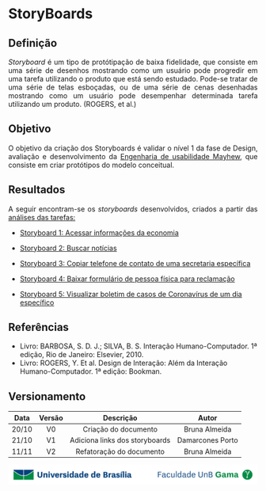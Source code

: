 # StoryBoards

## Definição

<p align = "justify"><i>Storyboard</i> é um tipo de protótipação de baixa fidelidade, que consiste em uma série de desenhos mostrando como um usuário pode progredir em uma tarefa utilizando o produto que está sendo estudado. Pode-se tratar de uma série de telas esboçadas, ou de uma série de cenas desenhadas mostrando como um usuário pode desempenhar determinada tarefa utilizando um produto. (ROGERS, et al.)</p>

## Objetivo

<p align = "justify">O objetivo da criação dos Storyboards é validar o nível 1 da fase de Design, avaliação e desenvolvimento da <a href="https://interacao-humano-computador.github.io/2020.1-Prefeiturade-Aguas-Lindas-de-Goias/planejamento/processo/#engenharia-de-usabilidade-de-mayhew">Engenharia de usabilidade Mayhew</a>, que consiste em criar protótipos do modelo conceitual.</p>

## Resultados

<p align = "justify">A seguir encontram-se os <i>storyboards</i> desenvolvidos, criados a partir das <a href="https://interacao-humano-computador.github.io/2020.1-Prefeiturade-Aguas-Lindas-de-Goias/analise_tarefas/AnaliseTarefas/#tarefas">análises das tarefas:</a></p>

- <p><a href="../storyboard_1">Storyboard 1: Acessar informações da economia</a></p>
- <p><a href="../storyboard_2">Storyboard 2: Buscar notícias</a></p>
- <p><a href="../storyboard_3">Storyboard 3: Copiar telefone de contato de uma secretaria específica</a></p>
- <p><a href="../storyboard_4">Storyboard 4: Baixar formulário de pessoa física para reclamação</a></p>
- <p><a href="../storyboard_5">Storyboard 5: Visualizar boletim de casos de Coronavírus de um dia específico</a></p>


## Referências

- Livro: BARBOSA, S. D. J.; SILVA, B. S. Interação Humano-Computador. 1ª edição, Rio de Janeiro: Elsevier, 2010.
- Livro: ROGERS, Y. Et al. Design de Interação: Além da Interação Humano-Computador. 1ª edição: Bookman.


## Versionamento

| Data | Versão |           Descrição             |    Autor    |
|:----:|:------:|:-------------------------------:|:-----------:|
|20/10 |V0      |     Criação do documento        |Bruna Almeida|
|21/10 |V1      |  Adiciona links dos storyboards |Damarcones Porto|
|11/11 |V2      |   Refatoração do documento      |Bruna Almeida|

<div> <p align = "center"><img src="../../imagens/unb-fga-extenso.jpg" width="700"></div>

